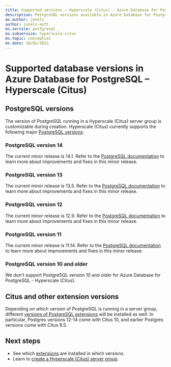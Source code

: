 ```yaml
---
title: Supported versions – Hyperscale (Citus) - Azure Database for PostgreSQL
description: PostgreSQL versions available in Azure Database for PostgreSQL - Hyperscale (Citus)
ms.author: jonels
author: jonels-msft
ms.service: postgresql
ms.subservice: hyperscale-citus
ms.topic: conceptual
ms.date: 10/01/2021
---
```


# Supported database versions in Azure Database for PostgreSQL – Hyperscale (Citus)

## PostgreSQL versions

The version of PostgreSQL running in a Hyperscale (Citus) server group is
customizable during creation. Hyperscale (Citus) currently supports the
following major [PostgreSQL
versions](https://www.postgresql.org/docs/release/):

### PostgreSQL version 14

The current minor release is 14.1. Refer to the [PostgreSQL
documentation](https://www.postgresql.org/docs/14/release-14-1.html) to
learn more about improvements and fixes in this minor release.

### PostgreSQL version 13

The current minor release is 13.5. Refer to the [PostgreSQL
documentation](https://www.postgresql.org/docs/13/release-13-5.html) to
learn more about improvements and fixes in this minor release.

### PostgreSQL version 12

The current minor release is 12.9. Refer to the [PostgreSQL
documentation](https://www.postgresql.org/docs/12/release-12-9.html) to
learn more about improvements and fixes in this minor release.

### PostgreSQL version 11

The current minor release is 11.14. Refer to the [PostgreSQL
documentation](https://www.postgresql.org/docs/11/release-11-14.html) to
learn more about improvements and fixes in this minor release.

### PostgreSQL version 10 and older

We don't support PostgreSQL version 10 and older for Azure Database for
PostgreSQL - Hyperscale (Citus).

## Citus and other extension versions

Depending on which version of PostgreSQL is running in a server group,
different [versions of PostgreSQL extensions](reference-extensions.md)
will be installed as well. In particular, Postgres versions 12-14 come with
Citus 10, and earlier Postgres versions come with Citus 9.5.

## Next steps

* See which [extensions](reference-extensions.md) are installed in
  which versions.
* Learn to [create a Hyperscale (Citus) server
  group](quickstart-create-portal.md).
